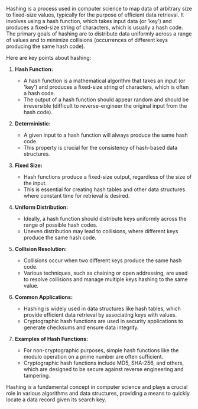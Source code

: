 Hashing is a process used in computer science to map data of arbitrary size to fixed-size values, typically for the purpose of efficient data retrieval. It involves using a hash function, which takes input data (or 'key') and produces a fixed-size string of characters, which is usually a hash code. The primary goals of hashing are to distribute data uniformly across a range of values and to minimize collisions (occurrences of different keys producing the same hash code).

Here are key points about hashing:

1. **Hash Function:**
   - A hash function is a mathematical algorithm that takes an input (or 'key') and produces a fixed-size string of characters, which is often a hash code.
   - The output of a hash function should appear random and should be irreversible (difficult to reverse-engineer the original input from the hash code).

2. **Deterministic:**
   - A given input to a hash function will always produce the same hash code.
   - This property is crucial for the consistency of hash-based data structures.

3. **Fixed Size:**
   - Hash functions produce a fixed-size output, regardless of the size of the input.
   - This is essential for creating hash tables and other data structures where constant time for retrieval is desired.

4. **Uniform Distribution:**
   - Ideally, a hash function should distribute keys uniformly across the range of possible hash codes.
   - Uneven distribution may lead to collisions, where different keys produce the same hash code.

5. **Collision Resolution:**
   - Collisions occur when two different keys produce the same hash code.
   - Various techniques, such as chaining or open addressing, are used to resolve collisions and manage multiple keys hashing to the same value.

6. **Common Applications:**
   - Hashing is widely used in data structures like hash tables, which provide efficient data retrieval by associating keys with values.
   - Cryptographic hash functions are used in security applications to generate checksums and ensure data integrity.

7. **Examples of Hash Functions:**
   - For non-cryptographic purposes, simple hash functions like the modulo operation on a prime number are often sufficient.
   - Cryptographic hash functions include MD5, SHA-256, and others, which are designed to be secure against reverse engineering and tampering.

Hashing is a fundamental concept in computer science and plays a crucial role in various algorithms and data structures, providing a means to quickly locate a data record given its search key.
